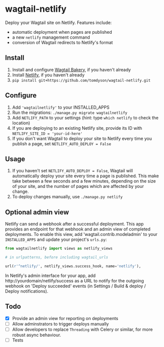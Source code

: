 # wagtail-netlify

Deploy your Wagtail site on Netlify. Features include:

 - automatic deployment when pages are published
 - a new `netlify` management command
 - conversion of Wagtail redirects to Netlify's format

## Install

1. Install and configure [Wagtail Bakery](https://github.com/moorinteractive/wagtail-bakery), if you haven't already
2. Install [Netlify](https://www.netlify.com/docs/cli/#installation), if you haven't already
3. `pip install git+https://github.com/tomdyson/wagtail-netlify.git`

## Configure

1. Add `'wagtailnetlify'` to your INSTALLED_APPS
2. Run the migrations: `./manage.py migrate wagtailnetlify`
3. Add `NETLIFY_PATH` to your settings (hint: type `which netlify` to check the location)
4. If you are deploying to an existing Netlify site, provide its ID with `NETLIFY_SITE_ID = 'your-id-here'`
5. If you don't want Wagtail to deploy your site to Netlify every time you publish a page, set `NETLIFY_AUTO_DEPLOY = False`

## Usage

1. If you haven't set `NETLIFY_AUTO_DEPLOY = False`, Wagtail will automatically deploy your site every time a page is published. This make take between a few seconds and a few minutes, depending on the size of your site, and the number of pages which are affected by your change.
2. To deploy changes manually, use `./manage.py netlify`

## Optional admin view

Netlify can send a webhook after a successful deployment. This app provides an endpoint for that webhook and an admin view of 
completed deployments. To enable this view, add 'wagtail.contrib.modeladmin' to your `INSTALLED_APPS` and update your project's `urls.py`:

```python
from wagtailnetlify import views as netlify_views

# in urlpatterns, before including wagtail_urls

url(r'^netlify/', netlify_views.success_hook, name='netlify'),
```

In Netlify's admin interface for your app, add http://yourdomain/netlify/success as a URL to notify for the outgoing webhook on 'Deploy succeeded' events (in Settings / Build & deploy / Deploy notifications).

## Todo

- [x] Provide an admin view for reporting on deployments
- [ ] Allow adminstrators to trigger deploys manually
- [ ] Allow developers to replace `Threading` with Celery or similar, for more robust async behaviour.
- [ ] Tests
